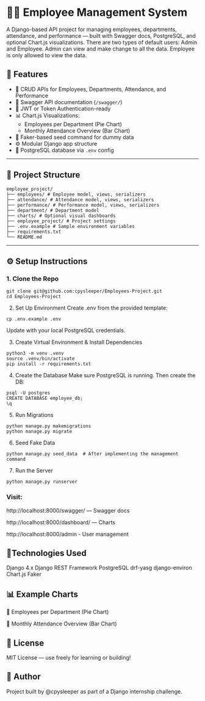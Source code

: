 # 🧑‍💼 Employee Management System

A Django-based API project for managing employees, departments, attendance, and performance — built with Swagger docs, PostgreSQL, and optional Chart.js visualizations. There are two types of 
default users: Admin and Employee. Admin can view and make change to all the data. Employee is only allowed to view the data. 

## 🚀 Features

- 🔁 CRUD APIs for Employees, Departments, Attendance, and Performance
- 🧾 Swagger API documentation (`/swagger/`)
- 🔐 JWT or Token Authentication-ready
- 📊 Chart.js Visualizations:
  - Employees per Department (Pie Chart)
  - Monthly Attendance Overview (Bar Chart)
- 🧪 Faker-based seed command for dummy data
- ⚙️ Modular Django app structure
- 🐘 PostgreSQL database via `.env` config

---

## 📁 Project Structure
```
employee_project/
├── employees/ # Employee model, views, serializers
├── attendance/ # Attendance model, views, serializers
├── performance/ # Performance model, views, serializers
├── department/ # Department model
├── charts/ # Optional visual dashboards
├── employee_project/ # Project settings
├── .env.example # Sample environment variables
├── requirements.txt
└── README.md
```

---

## ⚙️ Setup Instructions

### 1. Clone the Repo

```
git clone git@github.com:cpysleeper/Employees-Project.git
cd Employees-Project 
```

2. Set Up Environment
Create .env from the provided template:
```
cp .env.example .env
```
Update with your local PostgreSQL credentials.

3. Create Virtual Environment & Install Dependencies
```
python3 -m venv .venv
source .venv/bin/activate
pip install -r requirements.txt
```
4. Create the Database
Make sure PostgreSQL is running. Then create the DB:
```
psql -U postgres
CREATE DATABASE employee_db;
\q
```

5. Run Migrations
```
python manage.py makemigrations
python manage.py migrate
```

6. Seed Fake Data
```
python manage.py seed_data  # After implementing the management command
```

7. Run the Server
```
python manage.py runserver
```

### Visit:

http://localhost:8000/swagger/ — Swagger docs

http://localhost:8000/dashboard/ — Charts

http://localhost:8000/admin - User management


## 🧪Technologies Used
Django 4.x
Django REST Framework
PostgreSQL
drf-yasg 
django-environ
Chart.js
Faker


## 📊 Example Charts
👥 Employees per Department (Pie Chart)

📅 Monthly Attendance Overview (Bar Chart)

## 📄 License
MIT License — use freely for learning or building!

## 🙌 Author
Project built by @cpysleeper as part of a Django internship challenge.



